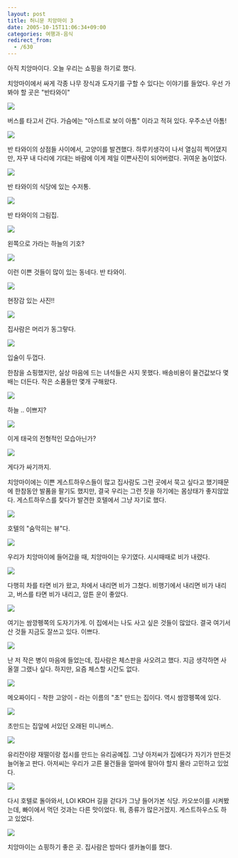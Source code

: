 ```yaml
---
layout: post
title: 허니문 치앙마이 3
date: 2005-10-15T11:06:34+09:00
categories: 여행과-음식
redirect_from:
  - /630
---
```


아직 치앙마이다. 오늘 우리는 쇼핑을 하기로 했다.

치앙마이에서 싸게 각종 나무 장식과 도자기를 구할 수 있다는 이야기를 들었다. 우선 가봐야 할 곳은 "반타와이"

![ ](/assets/media/uploads_2005_10_20050901_110819.jpg)

버스를 타고서 간다. 가슴에는 "아스트로 보이 아톰" 이라고 적혀 있다. 우주소년 아톰!

![ ](/assets/media/uploads_2005_10_20050901_124143.jpg)

반 타와이의 상점들 사이에서, 고양이를 발견했다. 하루키생각이 나서 열심히 찍어댔지만, 자꾸 내 다리에 기대는 바람에 이게 제일 이쁜사진이 되어버렸다. 귀여운 놈이었다.

![ ](/assets/media/uploads_2005_10_20050901_131847.jpg)

반 타와이의 식당에 있는 수저통.

![ ](/assets/media/uploads_2005_10_20050901_152300.jpg)

반 타와이의 그림집.

 

![ ](/assets/media/uploads_2005_10_20050901_152329.jpg)

왼쪽으로 가라는 하늘의 기호?

![ ](/assets/media/uploads_2005_10_20050901_153022.jpg)

이런 이쁜 것들이 많이 있는 동네다. 반 타와이.

![ ](/assets/media/uploads_2005_10_20050901_153218.jpg)

현장감 있는 사진!!

![ ](/assets/media/uploads_2005_10_20050901_153601.jpg)

집사람은 머리가 동그랗다.

![ ](/assets/media/uploads_2005_10_20050901_154548.jpg)

입술이 두껍다.

한참을 쇼핑했지만, 실상 마음에 드는 녀석들은 사지 못했다. 배송비용이 물건값보다 몇배는 더든다. 작은 소품들만 몇개 구해왔다.

![ ](/assets/media/uploads_2005_10_20050901_170041.jpg)

하늘 .. 이쁘지?

![ ](/assets/media/uploads_2005_10_20050902_125210.jpg)

이게 태국의 전형적인 모습아닌가?

![ ](/assets/media/uploads_2005_10_20050902_125223.jpg)

게다가 싸기까지.

치앙마이에는 이쁜 게스트하우스들이 많고 집사람도 그런 곳에서 묵고 싶다고 했기때문에 한참동안 발품을 팔기도 했지만, 결국 우리는 그런 짓을 하기에는 몸상태가 좋지않았다. 게스트하우스를 찾다가 발견한 호텔에서 그냥 자기로 했다.

![ ](/assets/media/uploads_2005_10_20050902_174321.jpg)

호텔의 "숨막히는 뷰"다.

![ ](/assets/media/uploads_2005_10_20050902_190102.jpg)

우리가 치앙마이에 들어갔을 때, 치앙마이는 우기였다. 시시때때로 비가 내렸다.

![ ](/assets/media/uploads_2005_10_20050903_112202.jpg)

다행히 차를 타면 비가 왔고, 차에서 내리면 비가 그쳤다. 비행기에서 내리면 비가 내리고, 버스를 타면 비가 내리고, 암튼 운이 좋았다.

![ ](/assets/media/uploads_2005_10_20050903_130704.jpg)

여기는 쌈깡펭쪽의 도자기가게. 이 집에서는 나도 사고 싶은 것들이 많았다. 결국 여기서 산 것들 지금도 잘쓰고 있다. 이쁘다.

![ ](/assets/media/uploads_2005_10_20050903_131952.jpg)

난 저 작은 병이 마음에 들었는데, 집사람은 체스판을 사오려고 했다. 지금 생각하면 사올껄 그랬나 싶다. 하지만, 요즘 체스할 시간도 없다.

![ ](/assets/media/uploads_2005_10_20050903_135233.jpg)

메오짜이디 - 착한 고양이 - 라는 이름의 "초" 만드는 집이다. 역시 쌈깡펭쪽에 있다.

![ ](/assets/media/uploads_2005_10_20050903_135322.jpg)

초만드는 집앞에 서있던 오래된 미니버스.

![ ](/assets/media/uploads_2005_10_20050903_145740.jpg)

유리잔이랑 재떨이랑 접시를 만드는 유리공예집. 그냥 아저씨가 집에다가 자기가 만든것 늘어놓고 판다. 아저씨는 우리가 고른 물건들을 얼마에 팔아야 할지 몰라 고민하고 있었다.

![ ](/assets/media/uploads_2005_10_20050903_155502.jpg)

다시 호텔로 돌아와서, LOI KROH 길을 걷다가 그냥 들어가본 식당. 카오쏘이를 시켜봤는데, 빠이에서 먹던 것과는 다른 맛이었다. 뭐, 종류가 많은거겠지. 게스트하우스도 하고 있었다.

![ ](/assets/media/uploads_2005_10_20050903_204300.jpg)

치앙마이는 쇼핑하기 좋은 곳. 집사람은 밤마다 셀카놀이를 했다.

